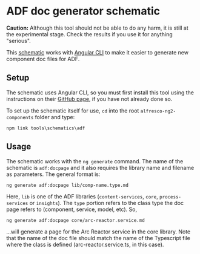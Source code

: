 # ADF doc generator schematic

**Caution:** Although this tool should not be able to do any harm, it is still at the
experimental stage. Check the results if you use it for anything "serious".

This [schematic](https://github.com/angular/devkit/tree/master/packages/angular_devkit/schematics)
works with [Angular CLI](https://cli.angular.io/) to make it easier to generate new
component doc files for ADF.

## Setup

The schematic uses Angular CLI, so you must first install this tool using the instructions
on their [GitHub page](https://github.com/angular/angular-cli), if you have not already done so.

To set up the schematic itself for use, `cd` into the root `alfresco-ng2-components` folder and type:

    npm link tools\schematics\adf

## Usage

The schematic works with the `ng generate` command. The name of the schematic is `adf:docpage` and
it also requires the library name and filename as parameters. The general format is:

    ng generate adf:docpage lib/comp-name.type.md

Here, `lib` is one of the ADF libraries (`content-services`, `core`, `process-services`
or `insights`). The `type` portion refers to the class type the doc page refers to
(component, service, model, etc). So,

    ng generate adf:docpage core/arc-reactor.service.md

...will generate a page for the Arc Reactor service in the core library. Note that the name of the
doc file should match the name of the Typescript file where the class is defined
(arc-reactor.service.ts, in this case).